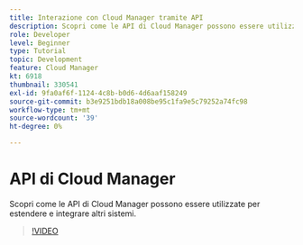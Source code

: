 ```yaml
---
title: Interazione con Cloud Manager tramite API
description: Scopri come le API di Cloud Manager possono essere utilizzate per estendere e integrare altri sistemi.
role: Developer
level: Beginner
type: Tutorial
topic: Development
feature: Cloud Manager
kt: 6918
thumbnail: 330541
exl-id: 9fa0af6f-1124-4c8b-b0d6-4d6aaf158249
source-git-commit: b3e9251bdb18a008be95c1fa9e5c79252a74fc98
workflow-type: tm+mt
source-wordcount: '39'
ht-degree: 0%

---
```


# API di Cloud Manager

Scopri come le API di Cloud Manager possono essere utilizzate per estendere e integrare altri sistemi.

>[!VIDEO](https://video.tv.adobe.com/v/330541?quality=12&learn=on)
